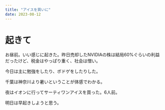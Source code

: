 ```yaml
---
title: "アイスを買いに"
date: 2023-08-12
---
```


# 起きて
お昼前。いい感じに起きた。昨日売却したNVIDIAの株は結局60%ぐらいの利益だったけど、税金はやっぱり重く、社会は憎い。

今日は主に勉強をしたり、ボドゲをしたりした。

千葉は神奈川より暑いということが体感でわかる。

夜はイオンに行ってサーティワンアイスを買った。6人前。

明日は早起きしようと思う。